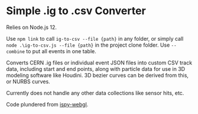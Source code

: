 # Simple .ig to .csv Converter

Relies on Node.js 12.

Use `npm link` to call `ig-to-csv --file {path}` in any folder, or simply call `node .\ig-to-csv.js --file {path}` in the project clone folder. Use `--combine` to put all events in one table.

Converts CERN .ig files or individual event JSON files into custom CSV track data, including start and end points, along with particle data for use in 3D modeling software like Houdini. 3D bezier curves can be derived from this, or NURBS curves.

Currently does not handle any other data collections like sensor hits, etc.

Code plundered from [ispy-webgl](https://github.com/cms-outreach/ispy-webgl).
